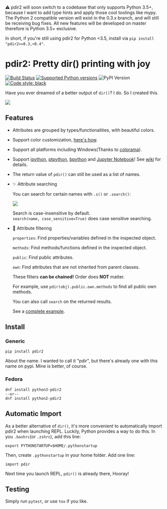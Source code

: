 :warning: pdir2 will soon switch to a codebase that only supports Python 3.5+, because I want to add type hints and apply those cool toolings like mypy. The Python 2 compatible version will exist in the 0.3.x branch, and will still be receiving bug fixes. All new features will be developed on master therefore is Python 3.5+ exclusive.

In short, if you're still using pdir2 for Python <3.5, install via `pip install "pdir2>=0.3,<0.4"`.

# pdir2: Pretty dir() printing with joy

[![Build Status](https://travis-ci.org/laike9m/pdir2.svg)](https://travis-ci.org/laike9m/pdir2)
[![Supported Python versions](https://img.shields.io/pypi/pyversions/pdir2.svg)](https://pypi.python.org/pypi/pdir2/)
![PyPI Version](https://img.shields.io/pypi/v/pdir2.svg)
<a href="https://github.com/ambv/black"><img alt="Code style: black" src="https://img.shields.io/badge/code%20style-black-000000.svg"></a>

Have you ever dreamed of a better output of `dir()`? I do. So I created this.

![](https://github.com/laike9m/pdir2/raw/master/images/presentation_v2.gif)

## Features
* Attributes are grouped by types/functionalities, with beautiful colors.

* Support color customization, [here's how](https://github.com/laike9m/pdir2/wiki/User-Configuration).

* Support all platforms including Windows(Thanks to [colorama](https://github.com/tartley/colorama)).

* Support [ipython](https://github.com/ipython/ipython), [ptpython](https://github.com/jonathanslenders/ptpython), [bpython](https://www.bpython-interpreter.org/) and [Jupyter Notebook](http://jupyter.org/)! See [wiki](https://github.com/laike9m/pdir2/wiki/REPL-Support) for details.

* The return value of `pdir()` can still be used as a list of names.

* ✨ Attribute searching

  You can search for certain names with `.s()` or `.search()`:  

  ![](https://github.com/laike9m/pdir2/raw/master/images/search.gif)

  Search is case-insensitive by default.  
   `search(name, case_sensitive=True)` does case sensitive searching.

* :star2: Attribute filtering

  `properties`: Find properties/variables defined in the inspected object.

  `methods`: Find methods/functions defined in the inspected object.

  `public`: Find public attributes.

  `own`: Find attributes that are not inherited from parent classes.

  These filters **can be chained!** Order does **NOT** matter.

  For example, use `pdir(obj).public.own.methods` to find all public own methods.

  You can also call `search` on the returned results.

  See a [complete example](https://github.com/laike9m/pdir2/wiki/Attribute-Filtering).

## Install

### Generic
```
pip install pdir2
```
About the name. I wanted to call it "pdir", but there's already one with this
name on pypi. Mine is better, of course.

### Fedora
```
dnf install python3-pdir2
--or--
dnf install python2-pdir2
```

## Automatic Import
As a better alternative of `dir()`, it's more convenient to automatically import
pdir2 when launching REPL. Luckily, Python provides a way to do this. In you `.bashrc`(or `.zshrc`), add this line:
```
export PYTHONSTARTUP=$HOME/.pythonstartup
```
Then, create `.pythonstartup` in your home folder. Add one line:
```
import pdir
```
Next time you launch REPL, `pdir()` is already there, Hooray!

## Testing
Simply run `pytest`, or use `tox` if you like.
